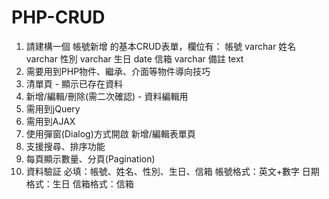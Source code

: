 PHP-CRUD
========
1. 請建構一個 帳號新增 的基本CRUD表單，欄位有：
帳號 varchar
姓名 varchar
性別 varchar
生日 date
信箱 varchar
備註 text
2. 需要用到PHP物件、繼承、介面等物件導向技巧
3. 清單頁 - 顯示已存在資料
4. 新增/編輯/刪除(需二次確認) - 資料編輯用
5. 需用到jQuery
6. 需用到AJAX
7. 使用彈窗(Dialog)方式開啟 新增/編輯表單頁
8. 支援搜尋、排序功能
9. 每頁顯示數量、分頁(Pagination)
10. 資料驗証 
必填：帳號、姓名、性別、生日、信箱
帳號格式：英文+數字
日期格式：生日
信箱格式：信箱
